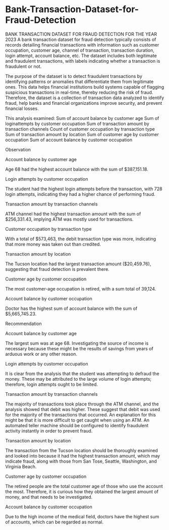 # Bank-Transaction-Dataset-for-Fraud-Detection
BANK TRANSACTION DATASET FOR FRAUD DETECTION FOR THE YEAR 2023 
A bank transaction dataset for fraud detection typically consists of records detailing financial transactions with information such as customer occupation, customer age, channel of transaction, transaction duration, login attempt, account balance, etc.
The dataset includes both legitimate and fraudulent transactions, with labels indicating whether a transaction is fraudulent or not.

The purpose of the dataset is to detect fraudulent transactions by identifying patterns or anomalies that differentiate them from legitimate ones. This data helps financial institutions build systems capable of flagging suspicious transactions in real-time, thereby reducing the risk of fraud.
Therefore, the dataset is a collection of transaction data analyzed to identify fraud, help banks and financial organizations improve security, and prevent financial losses.

This analysis examined:
Sum of account balance by customer age
Sum of loginattempts by customer occupation
Sum of transaction amount by transaction channels
Count of customer occupation by transaction type
Sum of transaction amount by location
Sum of customer age by customer occupation
Sum of account balance by customer occupation

Observation

Account balance by customer age

Age 68 had the highest account balance with the sum of $387,151.18.

Login attempts by customer occupation

The student had the highest login attempts before the transaction, with 728 login attempts, indicating they had a higher chance of performing fraud.

Transaction amount by transaction channels

ATM channel had the highest transaction amount with the sum of $256,331.43, implying ATM was mostly used for transactions.

Customer occupation by transaction type

With a total of $573,463, the debit transaction type was more, indicating that more money was taken out than credited.

Transaction amount by location

The Tucson location had the largest transaction amount ($20,459.76), suggesting that fraud detection is prevalent there.

Customer age by customer occupation

The most customer-age occupation is retired, with a sum total of 39,124.

Account balance by customer occupation

Doctor has the highest sum of account balance with the sum of $5,665,745.23.

Recommendation

Account balance by customer age

The largest sum was at age 68. Investigating the source of income is necessary because these might be the results of savings from years of arduous work or any other reason.

Login attempts by customer occupation

It is clear from the analysis that the student was attempting to defraud the money. These may be attributed to the large volume of login attempts; therefore, login attempts ought to be limited.

Transaction amount by transaction channels

The majority of transactions took place through the ATM channel, and the analysis showed that debit was higher. These suggest that debit was used for the majority of the transactions that occurred. An explanation for this might be that it is more difficult to get caught when using an ATM. An automated teller machine should be configured to identify fraudulent activity instantly in order to prevent fraud.


Transaction amount by location

The transaction from the Tucson location should be thoroughly examined and looked into because it had the highest transaction amount, which may indicate fraud, along with those from San Tose, Seattle, Washington, and Virginia Beach.

Customer age by customer occupation

The retired people are the total customer age of those who use the account the most. Therefore, it is curious how they obtained the largest amount of money, and that needs to be investigated.

Account balance by customer occupation

Due to the high income of the medical field, doctors have the highest sum of accounts, which can be regarded as normal.
